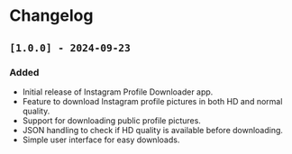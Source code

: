 # Changelog

## `[1.0.0] - 2024-09-23`
### Added
- Initial release of Instagram Profile Downloader app.
- Feature to download Instagram profile pictures in both HD and normal quality.
- Support for downloading public profile pictures.
- JSON handling to check if HD quality is available before downloading.
- Simple user interface for easy downloads.
